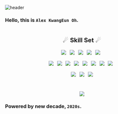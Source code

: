 ![header](https://capsule-render.vercel.app/api?type=wave&color=gradient&height=300&section=header&text=Alex%20KwangEun%20OH&fontSize=70&fontColor=&rotate=0&animation=twinkling)

### Hello, this is **`Alex KwangEun Oh`**.

<p align="center" style="font-size: 20px;">
<br/>
☄ <b>Skill Set</b> ☄
</p>
<p align="center">
    <img src="https://img.shields.io/badge/C++-00599C?style=flat-square&logo=C%2B%2B&logoColor=white"/>&nbsp;&nbsp;
    <img src="https://img.shields.io/badge/C%23-239120?style=flat-square&logo=C%20Sharp&logoColor=white"/>&nbsp;&nbsp;
    <img src="https://img.shields.io/badge/JavaScript-F7DF1E?style=flat-square&logo=JavaScript&logoColor=black"/>&nbsp;&nbsp;
    <img src="https://img.shields.io/badge/PHP-777BB4?style=flat-square&logo=PHP&logoColor=white"/>&nbsp;&nbsp;
    <img src="https://img.shields.io/badge/Java-007396?style=flat-square&logo=Java&logoColor=white"/>&nbsp;&nbsp;
    <br/><br/>
    <img src="https://img.shields.io/badge/HTML5-E34F26?style=flat-square&logo=HTML5&logoColor=white"/>&nbsp;&nbsp;
    <img src="https://img.shields.io/badge/CSS3-1572B6?style=flat-square&logo=CSS3&logoColor=white"/>&nbsp;&nbsp;
    <img src="https://img.shields.io/badge/Vue.js-4FC08D?style=flat-square&logo=Vue.js&logoColor=white"/>&nbsp;&nbsp;
    <img src="https://img.shields.io/badge/Vuetify-1867C0?style=flat-square&logo=Vuetify&logoColor=white"/>&nbsp;&nbsp;
    <img src="https://img.shields.io/badge/jQuery-0769AD?style=flat-square&logo=jQuery&logoColor=white"/>&nbsp;&nbsp;
    <img src="https://img.shields.io/badge/Node.js-339933?style=flat-square&logo=Node.js&logoColor=white"/>&nbsp;&nbsp;
    <img src="https://img.shields.io/badge/Laravel-FF2D20?style=flat-square&logo=Laravel&logoColor=white"/>&nbsp;&nbsp;
    <img src="https://img.shields.io/badge/CodeIgniter-EF4223?style=flat-square&logo=CodeIgniter&logoColor=white"/>&nbsp;&nbsp;
    <br/><br/>
    <img src="https://img.shields.io/badge/MySQL-4479A1?style=flat-square&logo=MySQL&logoColor=white"/>&nbsp;&nbsp;
    <img src="https://img.shields.io/badge/Microsoft SQL Server-CC2927?style=flat-square&logo=Microsoft%20SQL%20Server&logoColor=white"/>&nbsp;&nbsp;
    <img src="https://img.shields.io/badge/MongoDB-47A248?style=flat-square&logo=MongoDB&logoColor=white"/>
</p>
<br/>

<p align="center">
  <a href="https://github.com/anuraghazra/github-readme-stats">
    <img src="https://github-readme-stats.vercel.app/api?username=kko2017&hide=contribs,stars&show_icons=true&theme=tokyonight"/>
  </a>
</p>

### Powered by new decade, `2020s`.

<!--
**kko2017/kko2017** is a ✨ _special_ ✨ repository because its `README.md` (this file) appears on your GitHub profile.

Here are some ideas to get you started:

- 🔭 I’m currently working on ...
- 🌱 I’m currently learning ...
- 👯 I’m looking to collaborate on ...
- 🤔 I’m looking for help with ...
- 💬 Ask me about ...
- 📫 How to reach me: ...
- 😄 Pronouns: ...
- ⚡ Fun fact: ...
-->
